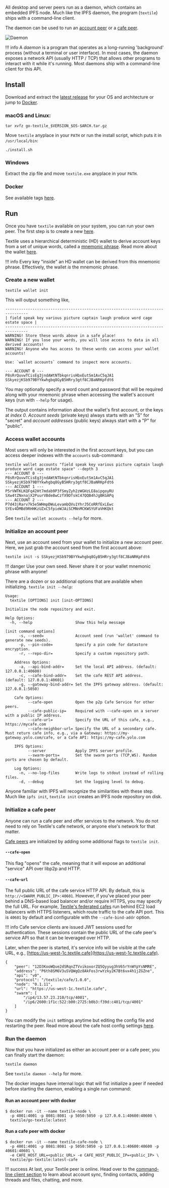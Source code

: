All desktop and server peers run as a daemon, which contains an embedded IPFS node. Much like the IPFS daemon, the program (`textile`) ships with a command-line client.

The daemon can be used to run an [account peer](/learn/#account-peers) or a [cafe peer](/learn/#cafe-peers).

![Daemon](/images/daemon.png)

!!! info
    A _daemon_ is a program that operates as a long-running 'background' process (without a terminal or user interface). In most cases, the daemon exposes a network API (usually HTTP / TCP) that allows other programs to interact with it while it's running. Most daemons ship with a command-line client for this API.

## Install

Download and extract the [latest release](https://github.com/textileio/go-textile/releases/latest) for your OS and architecture or jump to [Docker](https://github.com/textileio/go-textile#docker). 

### macOS and Linux:

```
tar xvfz go-textile_$VERSION_$OS-$ARCH.tar.gz
```

Move `textile` anyplace in your `PATH` or run the install script, which puts it in `/usr/local/bin`:

```
./install.sh

```

### Windows

Extract the zip file and move `textile.exe` anyplace in your `PATH`.

### Docker

See available tags [here](https://hub.docker.com/r/textile/go-textile/tags).

## Run

Once you have `textile` available on your system, you can run your own peer. The first step is to create a new [here](/learn/wallet).

Textile uses a hierarchical deterministic (HD) wallet to derive account keys from a set of unique words, called a [mnemonic phrase](https://en.bitcoin.it/wiki/Seed_phrase). Read more about the wallet [here](/learn/wallet).

!!! info
    Every key "inside" an HD wallet can be derived from this mnemonic phrase. Effectively, the wallet _is_ the mnemonic phrase.

### Create a new wallet

    textile wallet init

This will output something like,

    --------------------------------------------------------------------------------
    | field speak key various picture captain laugh produce word cage estate space |
    --------------------------------------------------------------------------------
    WARNING! Store these words above in a safe place!
    WARNING! If you lose your words, you will lose access to data in all derived accounts!
    WARNING! Anyone who has access to these words can access your wallet accounts!

    Use: `wallet accounts` command to inspect more accounts.

    --- ACCOUNT 0 ---
    P8sRrQuvwTCisEg3jndAWtNTbkqnrisHbxEutSm1AvC5qJA1
    SSkyezjKSb979BYYkwhgbq8GyB5HRry3gtf8CJBaNRKpFdt6

You may optionally specify a word count and password that will be required along with your mnemonic phrase when accessing the wallet's account keys (run with `--help` for usage).

The output contains information about the wallet's first account, or the keys at _index 0_. _Account seeds_ (private keys) always starts with an "S" for "secret" and _account addresses_ (public keys) always start with a "P" for "public".

### Access wallet accounts

Most users will only be interested in the first account keys, but you can access deeper indexes with the `accounts` sub-command:

    textile wallet accounts "field speak key various picture captain laugh produce word cage estate space" --depth 3
    --- ACCOUNT 0 ---
    P8sRrQuvwTCisEg3jndAWtNTbkqnrisHbxEutSm1AvC5qJA1
    SSkyezjKSb979BYYkwhgbq8GyB5HRry3gtf8CJBaNRKpFdt6
    --- ACCOUNT 1 ---
    P5rVWTKLKQFq42Ht7mdab9P3fSmyZyh2zWGHzLE8aipgoyRU
    SXw4tZNxnajX2PuurVBde8wCzfX9DfskC47QQB4hJgBKGAPq
    --- ACCOUNT 2 ---
    P7d43jRarv7k5e5WHmpDWuLevambQVu1YhrJ5CoRRfExLEwc
    SYEv4DMBd9RHHKzUZxC5fpieWJAiSCMNnMCKWSYUFaVHKQkt

See `textile wallet accounts --help` for more.

### Initialize an account peer

Next, use an account seed from your wallet to initialize a new account peer. Here, we just grab the account seed from the first account above:

    textile init -s SSkyezjKSb979BYYkwhgbq8GyB5HRry3gtf8CJBaNRKpFdt6

!!! danger
    Use your own seed. Never share it or your wallet mnemonic phrase with anyone!

There are a dozen or so additional options that are available when initializing. `textile init --help`:

    Usage:
      textile [OPTIONS] init [init-OPTIONS]

    Initialize the node repository and exit.

    Help Options:
      -h, --help                   Show this help message

    [init command options]
          -s, --seed=              Account seed (run 'wallet' command to generate new seeds).
          -p, --pin-code=          Specify a pin code for datastore encryption.
          -r, --repo-dir=          Specify a custom repository path.

        Address Options:
          -a, --api-bind-addr=     Set the local API address. (default: 127.0.0.1:40600)
          -c, --cafe-bind-addr=    Set the cafe REST API address. (default: 127.0.0.1:40601)
          -g, --gateway-bind-addr= Set the IPFS gateway address. (default: 127.0.0.1:5050)

        Cafe Options:
              --cafe-open          Open the p2p Cafe Service for other peers.
              --cafe-public-ip=    Required with --cafe-open on a server with a public IP address.
              --cafe-url=          Specify the URL of this cafe, e.g., https://mycafe.com
              --cafe-neighbor-url= Specify the URL of a secondary cafe. Must return cafe info, e.g., via a Gateway: https://my-gateway.yolo.com/cafe, or a Cafe API: https://my-cafe.yolo.com

        IPFS Options:
              --server             Apply IPFS server profile.
              --swarm-ports=       Set the swarm ports (TCP,WS). Random ports are chosen by default.

        Log Options:
          -n, --no-log-files       Write logs to stdout instead of rolling files.
          -d, --debug              Set the logging level to debug.
    
Anyone familiar with IPFS will recognize the similarities with these step. Much like `ipfs init`, `textile init` creates an IPFS node repository on disk.

### Initialize a cafe peer

Anyone can run a cafe peer and offer services to the network. You do not need to rely on Textile's cafe network, or anyone else's network for that matter.

[Cafe peers](/learn/cafes) are initialized by adding some additional flags to `textile init`.

#### `--cafe-open`

This flag "opens" the cafe, meaning that it will expose an additional "service" API over libp2p and HTTP.
    
#### `--cafe-url`

The full public URL of the cafe service HTTP API. By default, this is `http://<SWARM_PUBLIC_IP>:40601`. However, if you've placed your peer behind a DNS-based load balancer and/or require HTTPS, you may specify the full URL. For example, [Textile's federated cafes](https://github.com/textileio/textile-opts#network) run behind EC2 load balancers with HTTPS listeners, which route traffic to the cafe API port. This is `40601` by default and configurable with the `--cafe-bind-addr` option.

!!! info
    Cafe service clients are issued JWT sessions used for authentication. These sessions contain the public URL of the cafe peer's service API so that it can be leveraged over HTTP.

Later, when the peer is started, it's service info will be visible at the cafe URL, e.g., [https://us-west-1c.textile.cafe](https://us-west-1c.textile.cafe).

    {
        "peer": "12D3KooWQue2dSRqnZTVvikoxorZQ5Qyyug3hV65rYnWYpYsNMRE",
        "address": "P6th8SM6V3uSVQWgQz8AkFos3rwYzky2K7Bt6vx4h1jZGZne",
        "api": "v0",
        "protocol": "/textile/cafe/1.0.0",
        "node": "0.1.11",
        "url": "https://us-west-1c.textile.cafe",
        "swarm": [
            "/ip4/13.57.23.210/tcp/4001",
            "/ip6/2600:1f1c:522:b00:2725:b0b3:f39d:c401/tcp/4001"
        ]
    }

You can modify the `init` settings anytime but editing the config file and restarting the peer. Read more about the cafe host config settings [here](/learn/config/#cafe).

### Run the daemon

Now that you have initialized as either an account peer or a cafe peer, you can finally start the daemon:

    textile daemon

See `textile daemon --help` for more.

The docker images have internal logic that will fist initialize a peer if needed before starting the daemon, enabling a single run command:

#### Run an account peer with docker

    $ docker run -it --name textile-node \
      -p 4001:4001 -p 8081:8081 -p 5050:5050 -p 127.0.0.1:40600:40600 \
      textile/go-textile:latest

#### Run a cafe peer with docker

    $ docker run -it --name textile-cafe-node \
      -p 4001:4001 -p 8081:8081 -p 5050:5050 -p 127.0.0.1:40600:40600 -p 40601:40601 \
      -e CAFE_HOST_URL=<public_URL> -e CAFE_HOST_PUBLIC_IP=<public_IP> \
      textile/go-textile:latest-cafe

!!! success
    At last, your Textile peer is online. Head over to the [command-line client section](/clients/command-line) to learn about account sync, finding contacts, adding threads and files, chatting, and more.

<br>
